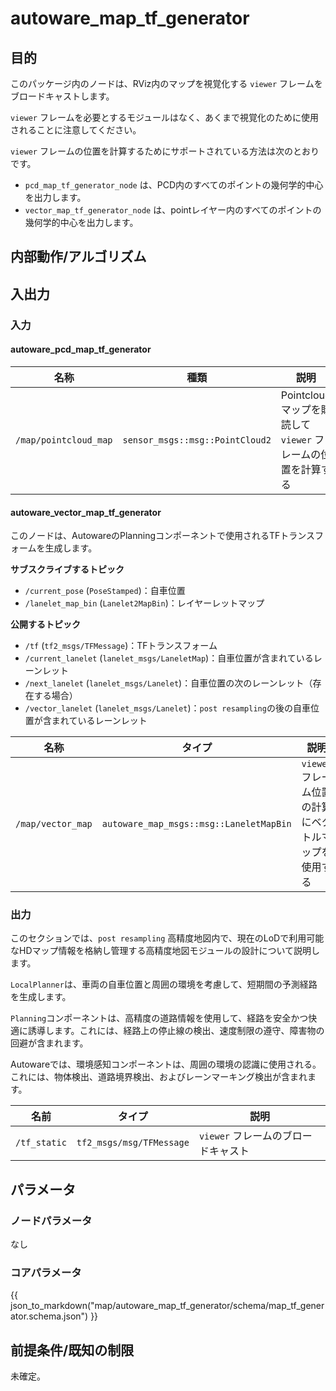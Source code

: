 # autoware_map_tf_generator

## 目的

このパッケージ内のノードは、RViz内のマップを視覚化する `viewer` フレームをブロードキャストします。

`viewer` フレームを必要とするモジュールはなく、あくまで視覚化のために使用されることに注意してください。

`viewer` フレームの位置を計算するためにサポートされている方法は次のとおりです。

- `pcd_map_tf_generator_node` は、PCD内のすべてのポイントの幾何学的中心を出力します。
- `vector_map_tf_generator_node` は、pointレイヤー内のすべてのポイントの幾何学的中心を出力します。

## 内部動作/アルゴリズム

## 入出力

### 入力

#### autoware_pcd_map_tf_generator

| 名称                  | 種類                            | 説明                                                         |
| --------------------- | ------------------------------- | --------------------------------------------------------------- |
| `/map/pointcloud_map` | `sensor_msgs::msg::PointCloud2` | Pointcloud マップを購読して `viewer` フレームの位置を計算する |

#### autoware_vector_map_tf_generator

このノードは、AutowareのPlanningコンポーネントで使用されるTFトランスフォームを生成します。

**サブスクライブするトピック**

* `/current_pose` (`PoseStamped`)：自車位置
* `/lanelet_map_bin` (`Lanelet2MapBin`)：レイヤーレットマップ

**公開するトピック**

* `/tf` (`tf2_msgs/TFMessage`)：TFトランスフォーム
* `/current_lanelet` (`lanelet_msgs/LaneletMap`)：自車位置が含まれているレーンレット
* `/next_lanelet` (`lanelet_msgs/Lanelet`)：自車位置の次のレーンレット（存在する場合）
* `/vector_lanelet` (`lanelet_msgs/Lanelet`)：`post resampling`の後の自車位置が含まれているレーンレット

| 名称              | タイプ                                    | 説明                                                     |
| ----------------- | --------------------------------------- | --------------------------------------------------------- |
| `/map/vector_map` | `autoware_map_msgs::msg::LaneletMapBin` | `viewer` フレーム位置の計算にベクトルマップを使用する |

### 出力

このセクションでは、`post resampling` 高精度地図内で、現在のLoDで利用可能なHDマップ情報を格納し管理する高精度地図モジュールの設計について説明します。

`LocalPlanner`は、車両の自車位置と周囲の環境を考慮して、短期間の予測経路を生成します。

`Planning`コンポーネントは、高精度の道路情報を使用して、経路を安全かつ快適に誘導します。これには、経路上の停止線の検出、速度制限の遵守、障害物の回避が含まれます。

Autowareでは、環境感知コンポーネントは、周囲の環境の認識に使用される。これには、物体検出、道路境界検出、およびレーンマーキング検出が含まれます。

| 名前         | タイプ                     | 説明               |
| ------------ | ------------------------ | ------------------------- |
| `/tf_static` | `tf2_msgs/msg/TFMessage` | `viewer` フレームのブロードキャスト |

## パラメータ

### ノードパラメータ

なし

### コアパラメータ

{{ json_to_markdown("map/autoware_map_tf_generator/schema/map_tf_generator.schema.json") }}

## 前提条件/既知の制限

未確定。

